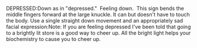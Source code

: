 DEPRESSED:Down as in "depressed."  
Feeling down.  This sign bends the middle fingers forward at the large 
knuckle. It can but doesn't have to touch the body. Use a single straight down 
movement and an appropriately sad facial expression:Note: If you are feeling depressed I've been told that going to a brightly lit 
store is a good way to cheer up. All the bright light helps your biochemistry to 
cause you to cheer up.